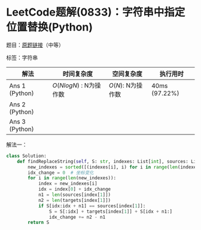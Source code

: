 # LeetCode题解(0833)：字符串中指定位置替换(Python)

题目：[原题链接](https://leetcode-cn.com/problems/find-and-replace-in-string/)（中等）

标签：字符串

| 解法           | 时间复杂度             | 空间复杂度        | 执行用时      |
| -------------- | ---------------------- | ----------------- | ------------- |
| Ans 1 (Python) | $O(NlogN)$ : N为操作数 | $O(N)$: N为操作数 | 40ms (97.22%) |
| Ans 2 (Python) |                        |                   |               |
| Ans 3 (Python) |                        |                   |               |

解法一：

```python
class Solution:
    def findReplaceString(self, S: str, indexes: List[int], sources: List[str], targets: List[str]) -> str:
        new_indexes = sorted([(indexes[i], i) for i in range(len(indexes))], key=lambda k: k[0])
        idx_change = 0  # 坐标变化
        for i in range(len(new_indexes)):
            index = new_indexes[i]
            idx = index[0] + idx_change
            n1 = len(sources[index[1]])
            n2 = len(targets[index[1]])
            if S[idx:idx + n1] == sources[index[1]]:
                S = S[:idx] + targets[index[1]] + S[idx + n1:]
                idx_change += n2 - n1
        return S
```